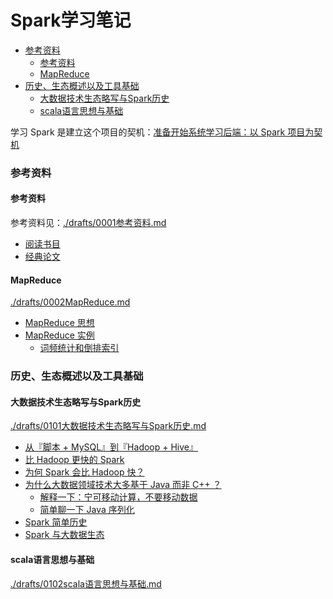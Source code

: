 # Spark学习笔记

<!-- @import "[TOC]" {cmd="toc" depthFrom=3 depthTo=6 orderedList=false} -->

<!-- code_chunk_output -->

- [参考资料](#参考资料)
  - [参考资料](#参考资料-1)
  - [MapReduce](#mapreduce)
- [历史、生态概述以及工具基础](#历史-生态概述以及工具基础)
  - [大数据技术生态略写与Spark历史](#大数据技术生态略写与spark历史)
  - [scala语言思想与基础](#scala语言思想与基础)

<!-- /code_chunk_output -->

学习 Spark 是建立这个项目的契机：[准备开始系统学习后端：以 Spark 项目为契机](../../journey/drafts/20210625spark.md)

### 参考资料

#### 参考资料
参考资料见：[./drafts/0001参考资料.md](./drafts/0001参考资料.md)

- [阅读书目](./drafts/0001参考资料.md#阅读书目)
- [经典论文](./drafts/0001参考资料.md#经典论文)

#### MapReduce
[./drafts/0002MapReduce.md](./drafts/0002MapReduce.md)

- [MapReduce 思想](./drafts/0002MapReduce.md#mapreduce-思想)
- [MapReduce 实例](./drafts/0002MapReduce.md#mapreduce-实例)
  - [词频统计和倒排索引](./drafts/0002MapReduce.md#词频统计和倒排索引)

### 历史、生态概述以及工具基础

#### 大数据技术生态略写与Spark历史
[./drafts/0101大数据技术生态略写与Spark历史.md](./drafts/0101大数据技术生态略写与Spark历史.md)

- [从『脚本 + MySQL』到『Hadoop + Hive』](./drafts/0101大数据技术生态略写与Spark历史.md#从脚本-mysql到hadoop-hive)
- [比 Hadoop 更快的 Spark](./drafts/0101大数据技术生态略写与Spark历史.md#比-hadoop-更快的-spark)
- [为何 Spark 会比 Hadoop 快？](./drafts/0101大数据技术生态略写与Spark历史.md#为何-spark-会比-hadoop-快)
- [为什么大数据领域技术大多基于 Java 而非 C++ ？](./drafts/0101大数据技术生态略写与Spark历史.md#为什么大数据领域技术大多基于-java-而非-c)
  - [解释一下：宁可移动计算，不要移动数据](./drafts/0101大数据技术生态略写与Spark历史.md#解释一下宁可移动计算不要移动数据)
  - [简单聊一下 Java 序列化](./drafts/0101大数据技术生态略写与Spark历史.md#简单聊一下-java-序列化)
- [Spark 简单历史](./drafts/0101大数据技术生态略写与Spark历史.md#spark-简单历史)
- [Spark 与大数据生态](./drafts/0101大数据技术生态略写与Spark历史.md#spark-与大数据生态)

#### scala语言思想与基础
[./drafts/0102scala语言思想与基础.md](./drafts/0102scala语言思想与基础.md)


